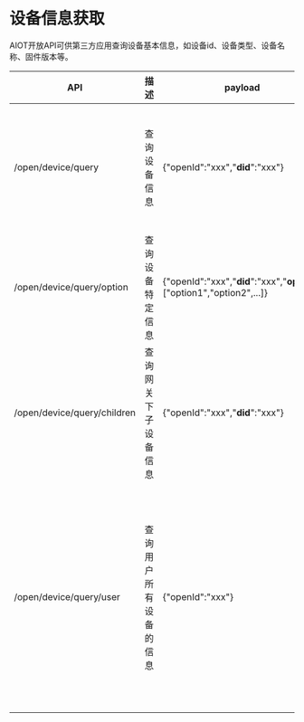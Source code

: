 # 设备信息获取

AIOT开放API可供第三方应用查询设备基本信息，如设备id、设备类型、设备名称、固件版本等。

| API | 描述 | payload | header | response |
| -- | -- | -- | -- | -- |
| /open/device/query | 查询设备信息 | {"openId":"xxx","**did**":"xxx"} | {"**Appid**":"xxx","**Appkey**":"xxx","Openid":"xxx","**Access-Token**":"xxx"} | {"code":0(errorcode), "result":{"did":"value", "model":"value", "name":"value", "firmwareVersion": "value", "state":"value", "chipVersion":"value", "longitude":"value", "latitude":"value"}}} |
| /open/device/query/option | 查询设备特定信息 | {"openId":"xxx","**did**":"xxx","**option**":["option1","option2",...]} | {"**Appid**":"xxx","**Appkey**":"xxx","Openid":"xxx","**Access-Token**":"xxx"} | {"code":0(errorcode), "result":{"did":"value", "option1":"value", "option2":"value", ...}} |
| /open/device/query/children | 查询网关下子设备信息 | {"openId":"xxx","**did**":"xxx"} | {"**Appid**":"xxx","**Appkey**":"xxx","Openid":"xxx","**Access-Token**":"xxx"} | {"code":0(errorcode), "result":{"did":"value", "model":"value", "name":"value", "firmwareVersion": "value", "state":"value", "chipVersion":"value", "longitude":"value", "latitude":"value"}}} |
| /open/device/query/user | 查询用户所有设备的信息 | {"openId":"xxx"} | {"**Appid**":"xxx","**Appkey**":"xxx","Openid":"xxx","**Access-Token**":"xxx"} | {"code":0(errorcode), "result":[{"did":"value", "model":"value", "name":"value", "firmwareVersion": "value", "state":"value", "chipVersion":"value", "longitude":"value", "latitude":"value"}{"did":"value", "model":"value", "name":"value", "firmwareVersion": "value", "state":"value", "chipVersion":"value", "longitude":"value", "latitude":"value"}]}} |